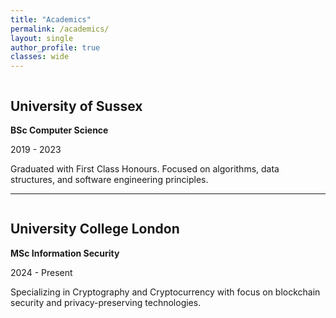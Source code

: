 ```yaml
---
title: "Academics"
permalink: /academics/
layout: single
author_profile: true
classes: wide
---
```


<div class="experience">
  <div class="experience__item">
    <div class="experience__logo">
      <img src="/assets/images/sussex-logo.jpg" alt="">
    </div>
    <div class="experience__content">
      <h2 class="experience__title">University of Sussex</h2>
      <div class="experience__subsection">
        <p class="experience__position"><strong>BSc Computer Science</strong></p>
        <p class="experience__date">2019 - 2023</p>
        <div class="experience__description">
          <p>Graduated with First Class Honours. Focused on algorithms, data structures, and software engineering principles.</p>
        </div>
      </div>
    </div>
  </div>
  <hr class="experience__section-divider">
  <div class="experience__item">
    <div class="experience__logo">
      <img src="/assets/images/UCL-logo.jpg" alt="">
    </div>
    <div class="experience__content">
      <h2 class="experience__title">University College London</h2>
      <div class="experience__subsection">
        <p class="experience__position"><strong>MSc Information Security</strong></p>
        <p class="experience__date">2024 - Present</p>
        <div class="experience__description">
          <p>Specializing in Cryptography and Cryptocurrency with focus on blockchain security and privacy-preserving technologies.</p>
        </div>
      </div>
    </div>
  </div>
</div>
